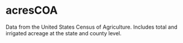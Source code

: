 # acresCOA
Data from the United States Census of Agriculture. Includes total and irrigated acreage at the state and county level.
